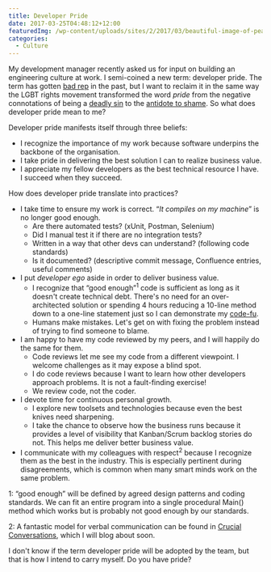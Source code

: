 ```yaml
---
title: Developer Pride
date: 2017-03-25T04:48:12+12:00
featuredImg: /wp-content/uploads/sites/2/2017/03/beautiful-image-of-peacock.jpg
categories:
  - Culture
---
```

My development manager recently asked us for input on building an engineering culture at work. I semi-coined a new term: developer pride. The term has gotten <a class="external-link" href="http://codesqueeze.com/do-managers-prey-on-developer-pride/" rel="nofollow">bad rep</a> in the past, but I want to reclaim it in the same way the LGBT rights movement transformed the word _pride_ from the negative connotations of being a [deadly sin](https://en.wikipedia.org/wiki/Seven_deadly_sins#Pride) to the [antidote to shame](http://www.theallusionist.org/allusionist/pride). So what does developer pride mean to me?

<!--more-->

Developer pride manifests itself through three beliefs:

  * I recognize the importance of my work because software underpins the backbone of the organisation.
  * I take pride in delivering the best solution I can to realize business value.
  * I appreciate my fellow developers as the best technical resource I have. I succeed when they succeed.

How does developer pride translate into practices?

  * I take time to ensure my work is correct. &#8220;_It compiles on my machine_&#8221; is no longer good enough. 
      * Are there automated tests? (xUnit, Postman, Selenium)
      * Did I manual test it if there are no integration tests?
      * Written in a way that other devs can understand? (following code standards)
      * Is it documented? (descriptive commit message, Confluence entries, useful comments)
  * I put _developer ego_ aside in order to deliver business value. 
      * I recognize that &#8220;good enough&#8221;<sup>1</sup> code is sufficient as long as it doesn't create technical debt. There's no need for an over-architected solution or spending 4 hours reducing a 10-line method down to a one-line statement just so I can demonstrate my <a class="external-link" href="http://codefu.mk/" rel="nofollow">code-fu</a>.
      * Humans make mistakes. Let's get on with fixing the problem instead of trying to find someone to blame.
  * I am happy to have my code reviewed by my peers, and I will happily do the same for them. 
      * Code reviews let me see my code from a different viewpoint. I welcome challenges as it may expose a blind spot.
      * I do code reviews because I want to learn how other developers approach problems. It is not a fault-finding exercise!
      * We review code, not the coder.
  * I devote time for continuous personal growth. 
      * I explore new toolsets and technologies because even the best knives need sharpening.
      * I take the chance to observe how the business runs because it provides a level of visibility that Kanban/Scrum backlog stories do not. This helps me deliver better business value.
  * I communicate with my colleagues with respect<sup>2</sup> because I recognize them as the best in the industry. This is especially pertinent during disagreements, which is common when many smart minds work on the same problem.

1: &#8220;good enough&#8221; will be defined by agreed design patterns and coding standards. We can fit an entire program into a single procedural Main() method which works but is probably not good enough by our standards.

2: A fantastic model for verbal communication can be found in <a class="external-link" href="https://www.amazon.com/Crucial-Conversations-Talking-Stakes-Second/dp/0071771328/ref=mt_paperback?_encoding=UTF8&me=" rel="nofollow">Crucial Conversations</a>, which I will blog about soon.

I don't know if the term developer pride will be adopted by the team, but that is how I intend to carry myself. Do you have pride?